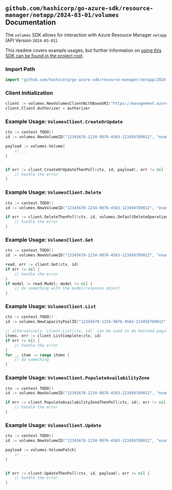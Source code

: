 
## `github.com/hashicorp/go-azure-sdk/resource-manager/netapp/2024-03-01/volumes` Documentation

The `volumes` SDK allows for interaction with Azure Resource Manager `netapp` (API Version `2024-03-01`).

This readme covers example usages, but further information on [using this SDK can be found in the project root](https://github.com/hashicorp/go-azure-sdk/tree/main/docs).

### Import Path

```go
import "github.com/hashicorp/go-azure-sdk/resource-manager/netapp/2024-03-01/volumes"
```


### Client Initialization

```go
client := volumes.NewVolumesClientWithBaseURI("https://management.azure.com")
client.Client.Authorizer = authorizer
```


### Example Usage: `VolumesClient.CreateOrUpdate`

```go
ctx := context.TODO()
id := volumes.NewVolumeID("12345678-1234-9876-4563-123456789012", "example-resource-group", "accountName", "poolName", "volumeName")

payload := volumes.Volume{
	// ...
}


if err := client.CreateOrUpdateThenPoll(ctx, id, payload); err != nil {
	// handle the error
}
```


### Example Usage: `VolumesClient.Delete`

```go
ctx := context.TODO()
id := volumes.NewVolumeID("12345678-1234-9876-4563-123456789012", "example-resource-group", "accountName", "poolName", "volumeName")

if err := client.DeleteThenPoll(ctx, id, volumes.DefaultDeleteOperationOptions()); err != nil {
	// handle the error
}
```


### Example Usage: `VolumesClient.Get`

```go
ctx := context.TODO()
id := volumes.NewVolumeID("12345678-1234-9876-4563-123456789012", "example-resource-group", "accountName", "poolName", "volumeName")

read, err := client.Get(ctx, id)
if err != nil {
	// handle the error
}
if model := read.Model; model != nil {
	// do something with the model/response object
}
```


### Example Usage: `VolumesClient.List`

```go
ctx := context.TODO()
id := volumes.NewCapacityPoolID("12345678-1234-9876-4563-123456789012", "example-resource-group", "accountName", "poolName")

// alternatively `client.List(ctx, id)` can be used to do batched pagination
items, err := client.ListComplete(ctx, id)
if err != nil {
	// handle the error
}
for _, item := range items {
	// do something
}
```


### Example Usage: `VolumesClient.PopulateAvailabilityZone`

```go
ctx := context.TODO()
id := volumes.NewVolumeID("12345678-1234-9876-4563-123456789012", "example-resource-group", "accountName", "poolName", "volumeName")

if err := client.PopulateAvailabilityZoneThenPoll(ctx, id); err != nil {
	// handle the error
}
```


### Example Usage: `VolumesClient.Update`

```go
ctx := context.TODO()
id := volumes.NewVolumeID("12345678-1234-9876-4563-123456789012", "example-resource-group", "accountName", "poolName", "volumeName")

payload := volumes.VolumePatch{
	// ...
}


if err := client.UpdateThenPoll(ctx, id, payload); err != nil {
	// handle the error
}
```
